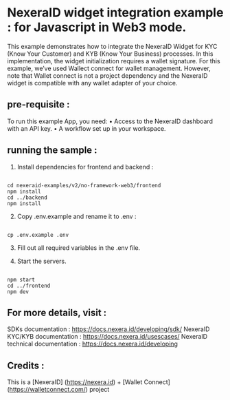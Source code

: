 
NexeraID widget integration example : for Javascript in Web3 mode. 
===========================================================

This example demonstrates how to integrate the NexeraID Widget for KYC (Know Your Customer) and KYB (Know Your Business) processes. In this implementation, the widget initialization requires a wallet signature. For this example, we’ve used Wallect connect for wallet management. However, note that Wallet connect is not a project dependency and the NexeraID widget is compatible with any wallet adapter of your choice.

## pre-requisite :

To run this example App, you need:
	•	Access to the NexeraID dashboard with an API key.
	•	A workflow set up in your workspace.


## running the sample :

1. Install dependencies for frontend and backend :

~~~~

cd nexeraid-examples/v2/no-framework-web3/frontend 
npm install
cd ../backend
npm install

~~~~

2) Copy .env.example and rename it to .env :

~~~~

cp .env.example .env 

~~~~

3) Fill out all required variables in the .env file.

4) Start the servers.

~~~~

npm start
cd ../frontend
npm dev

~~~~

## For more details, visit : 

SDKs documentation : https://docs.nexera.id/developing/sdk/
NexeraID KYC/KYB documentation : https://docs.nexera.id/usescases/
NexeraID technical documentation :   https://docs.nexera.id/developing

## Credits :

This is a [NexeraID] (https://nexera.id) + [Wallet Connect] (https://walletconnect.com/) project